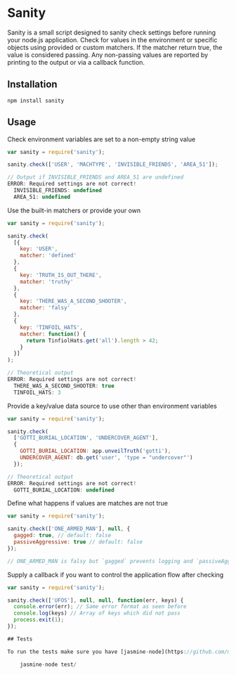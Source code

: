 # Sanity

Sanity is a small script designed to sanity check settings before running your node.js application. Check for values in the environment or specific objects using provided or custom matchers. If the matcher return true, the value is considered passing. Any non-passing values are reported by printing to the output or via a callback function.

## Installation

    npm install sanity

## Usage

Check environment variables are set to a non-empty string value

``` js
var sanity = require('sanity');

sanity.check(['USER', 'MACHTYPE', 'INVISIBLE_FRIENDS', 'AREA_51']);

// Output if INVISIBLE_FRIENDS and AREA_51 are undefined
ERROR: Required settings are not correct!
  INVISIBLE_FRIENDS: undefined
  AREA_51: undefined
```

Use the built-in matchers or provide your own

``` js
var sanity = require('sanity');

sanity.check(
  [{
    key: 'USER',
    matcher: 'defined'
  },
  {
    key: 'TRUTH_IS_OUT_THERE',
    matcher: 'truthy'
  },
  {
    key: 'THERE_WAS_A_SECOND_SHOOTER',
    matcher: 'falsy'
  },
  {
    key: 'TINFOIL_HATS',
    matcher: function() {
      return TinfiolHats.get('all').length > 42;
    }
  }]
);

// Theoretical output
ERROR: Required settings are not correct!
  THERE_WAS_A_SECOND_SHOOTER: true
  TINFOIL_HATS: 3
```

Provide a key/value data source to use other than environment variables

``` js
var sanity = require('sanity');

sanity.check(
  ['GOTTI_BURIAL_LOCATION', 'UNDERCOVER_AGENT'],
  {
    GOTTI_BURIAL_LOCATION: app.unveilTruth('gotti'),
    UNDERCOVER_AGENT: db.get('user', 'type = "undercover"')
  });

// Theoretical output
ERROR: Required settings are not correct!
  GOTTI_BURIAL_LOCATION: undefined
```

Define what happens if values are matches are not true

``` js
var sanity = require('sanity');

sanity.check(['ONE_ARMED_MAN'], null, {
  gagged: true, // default: false
  passiveAggressive: true // default: false
});

// ONE_ARMED_MAN is falsy but `gagged` prevents logging and `passiveAggressive` does not exit the process
```

Supply a callback if you want to control the application flow after checking

``` js
var sanity = require('sanity');

sanity.check(['UFOS'], null, null, function(err, keys) {
  console.error(err); // Same error format as seen before
  console.log(keys) // Array of keys which did not pass
  process.exit(1);
});

## Tests

To run the tests make sure you have [jasmine-node](https://github.com/mhevery/jasmine-node) installed globally, then run this command from the `sanity` folder you cloned into:

    jasmine-node test/